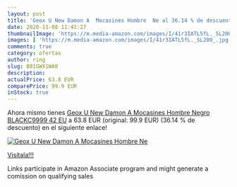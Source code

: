 ```yaml
---
layout: post
title: 'Geox U New Damon A  Mocasines Hombre  Ne al 36.14 % de descuento'
date: 2020-11-08 11:41:27
thumbnailImage: 'https://m.media-amazon.com/images/I/41r3IATL5fL._SL200_.jpg'
images: [ 'https://m.media-amazon.com/images/I/41r3IATL5fL._SL200_.jpg' ]
comments: true
category: ofertas
author: ring
slug: B01GWX1WA0
description:
actualPrice: 63.8 EUR
comparePrice: 99.9 EUR
inStock: true
---
```


Ahora mismo tienes [Geox U New Damon A  Mocasines Hombre  Negro  BLACKC9999   42 EU](https://www.amazon.es/dp/B01GWX1WA0/?tag=tolees-21) a 63.8 EUR (original: 99.9 EUR) (36.14 %  de descuento) en el siguiente enlace!

[![Geox U New Damon A  Mocasines Hombre  Ne](https://m.media-amazon.com/images/I/41r3IATL5fL._SL200_.jpg)](https://www.amazon.es/dp/B01GWX1WA0/?tag=tolees-21)

[Visítala!!!](https://www.amazon.es/dp/B01GWX1WA0/?tag=tolees-21)

Links participate in Amazon Associate program and might generate a comission on qualifying sales
